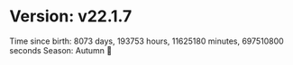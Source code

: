 # Version: v22.1.7
Time since birth: 8073 days, 193753 hours, 11625180 minutes, 697510800 seconds
Season: Autumn 🍁
